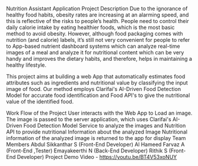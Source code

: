 Nutrition Assistant Application
Project Description
Due to the ignorance of healthy food habits, obesity rates are increasing at an alarming speed, and this is reflective of the risks to people’s health. People need to control their daily calorie intake by eating healthier foods, which is the most basic method to avoid obesity. However, although food packaging comes with nutrition (and calorie) labels, it’s still not very convenient for people to refer to App-based nutrient dashboard systems which can analyze real-time images of a meal and analyze it for nutritional content which can be very handy and improves the dietary habits, and therefore, helps in maintaining a healthy lifestyle.

This project aims at building a web App that automatically estimates food attributes such as ingredients and nutritional value by classifying the input image of food. Our method employs Clarifai's AI-Driven Food Detection Model for accurate food identification and Food API's to give the nutritional value of the identified food.

Work Flow of the Project
User interacts with the Web App to Load an image. The image is passed to the server application, which uses Clarifai's AI-Driven Food Detection Model Service to analyze the images and Nutrition API to provide nutritional
Information about the analyzed Image
Nutritional information of the analyzed image is returned to the app for display
Team Members
Abdul Sikkanthar S (Front-End Developer)
Al Hameed Farvaz A (Front-End ,Tester)
Emayakeerthi N (Back-End Developer)
Rithik S (Front-End Developer)
Project Demo Video - https://youtu.be/BT4V53xoNUY
